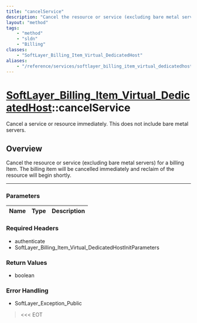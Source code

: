 ```yaml
---
title: "cancelService"
description: "Cancel the resource or service (excluding bare metal servers) for a billing Item. The billing item will be cancelled imm... "
layout: "method"
tags:
    - "method"
    - "sldn"
    - "Billing"
classes:
    - "SoftLayer_Billing_Item_Virtual_DedicatedHost"
aliases:
    - "/reference/services/softlayer_billing_item_virtual_dedicatedhost/cancelService"
---
```

# [SoftLayer_Billing_Item_Virtual_DedicatedHost](/reference/services/SoftLayer_Billing_Item_Virtual_DedicatedHost)::cancelService


Cancel a service or resource immediately. This does not include bare metal servers. 


## Overview 
Cancel the resource or service (excluding bare metal servers) for a billing Item. The billing item will be cancelled immediately and reclaim of the resource will begin shortly. 

-----

### Parameters 
|Name | Type | Description |
| --- | --- | --- |


### Required Headers
* authenticate
* SoftLayer_Billing_Item_Virtual_DedicatedHostInitParameters


### Return Values
* boolean



### Error Handling

* SoftLayer_Exception_Public 

> <<< EOT 



